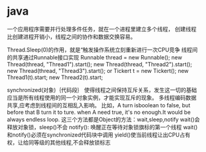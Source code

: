 # java

一个应用程序需要并行处理多件任务，就在一个进程里建立多个线程，
创建线程比创建进程开销小，线程之间的协作和数据交换容易。

Thread.Sleep(0)的作用，就是“触发操作系统立刻重新进行一次CPU竞争
线程间的共享通过Runnable接口实现
Runnable thread = new Runnable();
new Thread(thread, "Thread1").start();
new Thread(thread, "Thread2").start();
new Thread(thread, "Thread3").start();
or
Tickert t = new Tickert();
new Thread1(t).start;
new Thread2(t).start;

synchronized(对象)｛代码段｝
使得线程之间保持互斥关系，发生这一切的基础应当是所有线程使用的同一个对象实例，才能实现互斥的现象。
多线程编码数据共享,应考虑到线程间的互相乱入影响。
比如，A turn isboolean to false, but before that B turn it to ture.
when A need true, it's no enough.It would be always endless loop.
这三个方法都是Object的方法：wait,sleep,notify
wait()会释放对象锁，sleep()不会
notify(): 唤醒正在等待对象锁旗标的第一个线程
wait()和notify()必须在synchronized代码块中调用
yield()使当前线程让出CPU占有权，让给同等级的其他线程,不会释放锁标志

